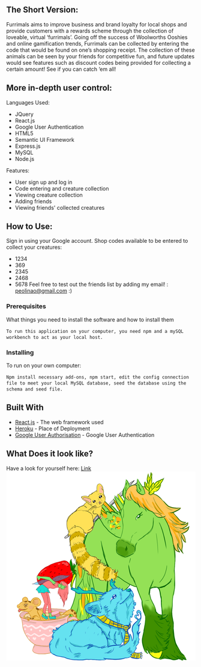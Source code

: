 
## The Short Version:
Furrimals aims to improve business and brand loyalty for local shops and provide customers with a rewards scheme through the collection of loveable, virtual ‘furrimals’. Going off the success of Woolworths Ooshies and online gamification trends, Furrimals can be collected by entering the code that would be found on one’s shopping receipt. The collection of these animals can be seen by your friends for competitive fun, and future updates would see features such as discount codes being provided for collecting a certain amount! See if you can catch ‘em all! 

## More in-depth user control:
Languages Used: 
 * JQuery
 * React.js
 * Google User Authentication
 * HTML5
 * Semantic UI Framework
 * Express.js
 * MySQL
 * Node.js
 
Features: 
 * User sign up and log in
 * Code entering and creature collection
 * Viewing creature collection
 * Adding friends
 * Viewing friends' collected creatures
 
 ## How to Use:
Sign in using your Google account.
Shop codes available to be entered to collect your creatures: 
 * 1234
 * 369
 * 2345
 * 2468
 * 5678
Feel free to test out the friends list by adding my email! : peolinao@gmail.com :)
 
 ### Prerequisites

What things you need to install the software and how to install them

```
To run this application on your computer, you need npm and a mySQL workbench to act as your local host.
```

### Installing
To run on your own computer:

```
Npm install necessary add-ons, npm start, edit the config connection file to meet your local MySQL database, seed the database using the schema and seed file.
```

## Built With

* [React.js](https://reactjs.org/) - The web framework used
* [Heroku](https://www.heroku.com/) - Place of Deployment
* [Google User Authorisation](https://developers.google.com/identity/sign-in/web/sign-in) - Google User Authentication

## What Does it look like?
Have a look for yourself here: [Link](https://furrimals-2.herokuapp.com/)
![Image](https://github.com/lisaostman/furrimals/blob/master/client/src/assets/images/Group.png)


